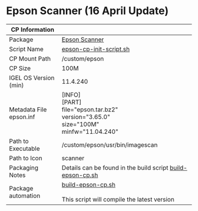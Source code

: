 # Epson Scanner (16 April Update)

|  CP Information |            |
|-----------------|------------|
| Package | [Epson Scanner](http://support.epson.net/linux/en/imagescanv3.php)
| Script Name | [epson-cp-init-script.sh](epson-cp-init-script.sh) |
| CP Mount Path | /custom/epson |
| CP Size | 100M |
| IGEL OS Version (min) | 11.4.240 |
| Metadata File <br /> epson.inf | [INFO] <br /> [PART] <br /> file="epson.tar.bz2" <br /> version="3.65.0" <br /> size="100M" <br /> minfw="11.04.240" |
| Path to Executable | /custom/epson/usr/bin/imagescan |
| Path to Icon | scanner |
| Packaging Notes | Details can be found in the build script [build-epson-cp.sh](build-epson-cp.sh) |
| Package automation | [build-epson-cp.sh](build-epson-cp.sh) <br /><br /> This script will compile the latest version |
